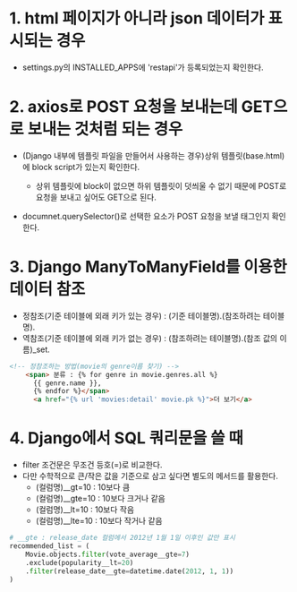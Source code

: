 # 1. html 페이지가 아니라 json 데이터가 표시되는 경우

- settings.py의 INSTALLED_APPS에 'restapi'가 등록되었는지 확인한다.

# 2. axios로 POST 요청을 보내는데 GET으로 보내는 것처럼 되는 경우

- (Django 내부에 템플릿 파일을 만들어서 사용하는 경우)상위 템플릿(base.html)에 block script가 있는지 확인한다.
  - 상위 템플릿에 block이 없으면 하위 템플릿이 덧씌울 수 없기 때문에 POST로 요청을 보내고 싶어도 GET으로 된다.

- documnet.querySelector()로 선택한 요소가 POST 요청을 보낼 태그인지 확인한다.

# 3. Django ManyToManyField를 이용한 데이터 참조

- 정참조(기준 테이블에 외래 키가 있는 경우) : (기준 테이블명).(참조하려는 테이블명).
- 역참조(기준 테이블에 외래 키가 없는 경우) : (참조하려는 테이블명).(참조 값의 이름)_set.

```html
<!-- 정참조하는 방법(movie의 genre이름 찾기) -->
    <span> 분류 : {% for genre in movie.genres.all %}
      {{ genre.name }}, 
      {% endfor %}</span>
      <a href="{% url 'movies:detail' movie.pk %}">더 보기</a>
```

# 4. Django에서 SQL 쿼리문을 쓸 때

- filter 조건문은 무조건 등호(=)로 비교한다.
- 다만 수학적으로 큰/작은 값을 기준으로 삼고 싶다면 별도의 메서드를 활용한다.
  - (컬럼명)__gt=10 : 10보다 큼
  - (컬럼명)__gte=10 : 10보다 크거나 같음
  - (컬럼명)__lt=10 : 10보다 작음
  - (컬럼명)__lte=10 : 10보다 작거나 같음

```python
# __gte : release_date 컬럼에서 2012년 1월 1일 이후인 값만 표시
recommended_list = (
    Movie.objects.filter(vote_average__gte=7)
    .exclude(popularity__lt=20)
    .filter(release_date__gte=datetime.date(2012, 1, 1))
)
```